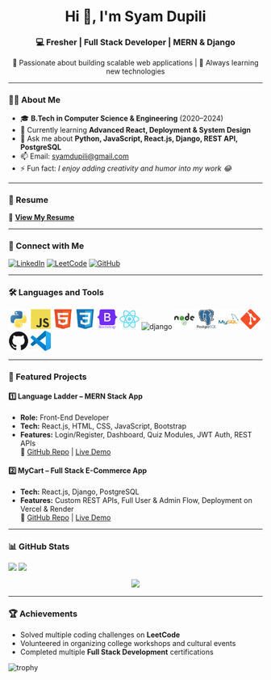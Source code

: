 <h1 align="center">Hi 👋, I'm Syam Dupili</h1>
<h3 align="center">💻 Fresher | Full Stack Developer | MERN & Django</h3>
<p align="center">
  🚀 Passionate about building scalable web applications | 🌱 Always learning new technologies
</p>

---

### 👨‍💻 About Me
- 🎓 **B.Tech in Computer Science & Engineering** (2020–2024)  
- 🌱 Currently learning **Advanced React, Deployment & System Design**
- 💬 Ask me about **Python, JavaScript, React.js, Django, REST API, PostgreSQL**
- 📫 Email: [syamdupili@gmail.com](mailto:syamdupili@gmail.com)
- ⚡ Fun fact: _I enjoy adding creativity and humor into my work 😂_

---

### 📄 Resume
📄 [**View My Resume**](https://github.com/DupiliSyam/DupiliSyam/blob/main/Syam_Resume.pdf)

---

### 🔗 Connect with Me
[![LinkedIn](https://img.shields.io/badge/LinkedIn-0077B5?style=for-the-badge&logo=linkedin&logoColor=white)](https://www.linkedin.com/in/syam-dupili-64710a286/)
[![LeetCode](https://img.shields.io/badge/LeetCode-FFA116?style=for-the-badge&logo=leetcode&logoColor=black)](https://leetcode.com/u/syamdupili/)
[![GitHub](https://img.shields.io/badge/GitHub-181717?style=for-the-badge&logo=github&logoColor=white)](https://github.com/DupiliSyam)

---

### 🛠️ Languages and Tools
<p>
<img src="https://raw.githubusercontent.com/devicons/devicon/master/icons/python/python-original.svg" alt="python" width="40" height="40"/>
<img src="https://raw.githubusercontent.com/devicons/devicon/master/icons/javascript/javascript-original.svg" alt="javascript" width="40" height="40"/>
<img src="https://raw.githubusercontent.com/devicons/devicon/master/icons/html5/html5-original.svg" alt="html5" width="40" height="40"/>
<img src="https://raw.githubusercontent.com/devicons/devicon/master/icons/css3/css3-original.svg" alt="css3" width="40" height="40"/>
<img src="https://raw.githubusercontent.com/devicons/devicon/master/icons/bootstrap/bootstrap-plain-wordmark.svg" alt="bootstrap" width="40" height="40"/>
<img src="https://raw.githubusercontent.com/devicons/devicon/master/icons/react/react-original.svg" alt="react" width="40" height="40"/>
<img src="https://cdn.worldvectorlogo.com/logos/django.svg" alt="django" width="40" height="40"/>
<img src="https://raw.githubusercontent.com/devicons/devicon/master/icons/nodejs/nodejs-original-wordmark.svg" alt="nodejs" width="40" height="40"/>
<img src="https://raw.githubusercontent.com/devicons/devicon/master/icons/postgresql/postgresql-original-wordmark.svg" alt="postgresql" width="40" height="40"/>
<img src="https://raw.githubusercontent.com/devicons/devicon/master/icons/mysql/mysql-original-wordmark.svg" alt="mysql" width="40" height="40"/>
<img src="https://raw.githubusercontent.com/devicons/devicon/master/icons/git/git-original.svg" alt="git" width="40" height="40"/>
<img src="https://raw.githubusercontent.com/devicons/devicon/master/icons/github/github-original.svg" alt="github" width="40" height="40"/>
<img src="https://raw.githubusercontent.com/devicons/devicon/master/icons/vscode/vscode-original.svg" alt="vscode" width="40" height="40"/>
</p>

---

### 📌 Featured Projects
#### 1️⃣ Language Ladder – MERN Stack App
- **Role:** Front-End Developer  
- **Tech:** React.js, HTML, CSS, JavaScript, Bootstrap  
- **Features:** Login/Register, Dashboard, Quiz Modules, JWT Auth, REST APIs  
🔗 [GitHub Repo](#) | [Live Demo](#)

#### 2️⃣ MyCart – Full Stack E-Commerce App
- **Tech:** React.js, Django, PostgreSQL  
- **Features:** Custom REST APIs, Full User & Admin Flow, Deployment on Vercel & Render  
🔗 [GitHub Repo](#) | [Live Demo](#)

---

### 📊 GitHub Stats
<p>
<img src="https://github-readme-stats.vercel.app/api?username=DupiliSyam&show_icons=true&theme=tokyonight" height="160px"/>
<img src="https://github-readme-streak-stats.herokuapp.com/?user=DupiliSyam&theme=tokyonight" height="160px"/>
</p>

<p align="center">
<img src="https://github-readme-stats.vercel.app/api/top-langs/?username=DupiliSyam&layout=compact&theme=tokyonight" />
</p>

---

### 🏆 Achievements
- Solved multiple coding challenges on **LeetCode**
- Volunteered in organizing college workshops and cultural events
- Completed multiple **Full Stack Development** certifications

![trophy](https://github-profile-trophy.vercel.app/?username=DupiliSyam&theme=darkhub&margin-w=15&margin-h=15)
